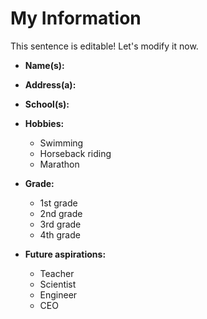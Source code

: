 # My Information

This sentence is editable! Let's modify it now.

- **Name(s):**
- **Address(a):**
- **School(s):**
- **Hobbies:**
    - Swimming
    - Horseback riding
    - Marathon

- **Grade:**
    - 1st grade
    - 2nd grade
    - 3rd grade
    - 4th grade

- **Future aspirations:**
    - Teacher
    - Scientist
    - Engineer
    - CEO